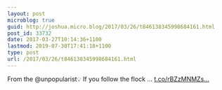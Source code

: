 ```yaml
---
layout: post
microblog: true
guid: http://joshua.micro.blog/2017/03/26/t846138345998684161.html
post_id: 33732
date: 2017-03-27T10:14:36+1100
lastmod: 2019-07-30T17:41:18+1100
type: post
url: /2017/03/26/t846138345998684161.html
---
```

From the @unpopularist💡 If you follow the flock … [t.co/rBZzMNMZs...](https://t.co/rBZzMNMZsf)
